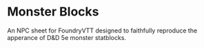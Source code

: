 # Monster Blocks

An NPC sheet for FoundryVTT designed to faithfully reproduce the apperance of D&D 5e monster statblocks.